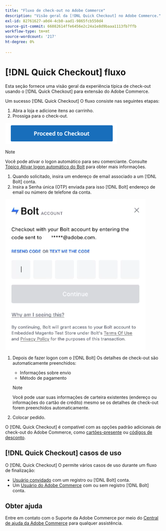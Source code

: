 ```yaml
---
title: "Fluxo de check-out no Adobe Commerce"
description: "Visão geral da [!DNL Quick Checkout] no Adobe Commerce."
exl-id: 82761627-a0d4-4cb0-aad1-9865fcb550d4
source-git-commit: 66082614ffe6456e2c24a1e8d9baaa1113fb7ffb
workflow-type: tm+mt
source-wordcount: '217'
ht-degree: 0%

---
```


# [!DNL Quick Checkout] fluxo

Esta seção fornece uma visão geral da experiência típica de check-out usando o [!DNL Quick Checkout] para extensão do Adobe Commerce.

Um sucesso [!DNL Quick Checkout] O fluxo consiste nas seguintes etapas:

1. Abra a loja e adicione itens ao carrinho.
1. Prossiga para o check-out.

![Check-out](assets/proceed-checkout.png)

>[!NOTE]
>
> Você pode ativar o logon automático para seu comerciante. Consulte [Tópico Ativar logon automático do Bolt](https://help.bolt.com/products/embedded/direct-api/auto-login/) para obter mais informações.

1. Quando solicitado, insira um endereço de email associado a um [!DNL Bolt] conta.
1. Insira a Senha única (OTP) enviada para isso [!DNL Bolt] endereço de email ou número de telefone da conta.

![Pop-up OTP](assets/pop-up.png)

1. Depois de fazer logon com o [!DNL Bolt] Os detalhes de check-out são automaticamente preenchidos:

   - Informações sobre envio
   - Método de pagamento

   >[!NOTE]
   >
   > Você pode usar suas informações de carteira existentes (endereço ou informações do cartão de crédito) mesmo se os detalhes de check-out forem preenchidos automaticamente.

1. Colocar pedido.

O [!DNL Quick Checkout] é compatível com as opções padrão adicionais de check-out do Adobe Commerce, como [cartões-presente](https://docs.magento.com/user-guide/catalog/product-gift-card.html) ou [códigos de desconto](https://docs.magento.com/user-guide/marketing/price-rules-cart-coupon.html).

## [!DNL Quick Checkout] casos de uso

O [!DNL Quick Checkout] O permite vários casos de uso durante um fluxo de finalização:

- [Usuário convidado](../quick-checkout/checkout-bolt.md) com um registro ou [!DNL Bolt] conta.
- Um [Usuário do Adobe Commerce](../quick-checkout/checkout-adobe-commerce.md) com ou sem registro [!DNL Bolt] conta.

## Obter ajuda

Entre em contato com o Suporte da Adobe Commerce por meio do [Central de ajuda da Adobe Commerce](https://experienceleague.adobe.com/docs/commerce-knowledge-base/kb/overview.html) para qualquer assistência.
